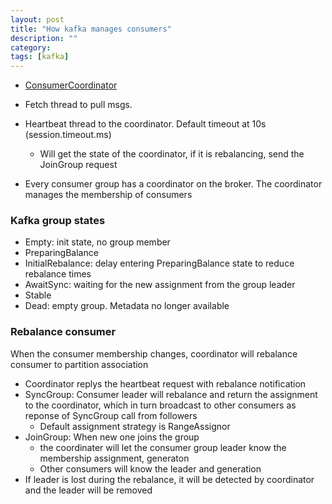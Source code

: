 ```yaml
---
layout: post
title: "How kafka manages consumers" 
description: ""
category: 
tags: [kafka]
---
```


* [ConsumerCoordinator](https://github.com/apache/kafka/blob/trunk/clients/src/main/java/org/apache/kafka/clients/consumer/internals/ConsumerCoordinator.java) 

* Fetch thread to pull msgs. 
* Heartbeat thread to the coordinator. Default timeout at 10s (session.timeout.ms)
  * Will get the state of the coordinator, if it is rebalancing, send the JoinGroup request
* Every consumer group has a coordinator on the broker. The coordinator manages the membership of consumers

### Kafka group states

* Empty: init state, no group member
* PreparingBalance
* InitialRebalance: delay entering PreparingBalance state to reduce rebalance times
* AwaitSync: waiting for the new assignment from the group leader
* Stable
* Dead: empty group. Metadata no longer available

### Rebalance consumer

When the consumer membership changes, coordinator will rebalance consumer to partition association 
 
* Coordinator replys the heartbeat request with rebalance notification
* SyncGroup: Consumer leader will rebalance and return the assignment to the coordinator, which in turn broadcast to other consumers as reponse of SyncGroup call from followers
  * Default assignment strategy is RangeAssignor
* JoinGroup: When new one joins the group
  * the coordinater will let the consumer group leader know the membership assignment, generaton
  * Other consumers will know the leader and generation
* If leader is lost during the rebalance, it will be detected by coordinator and the leader will be removed

